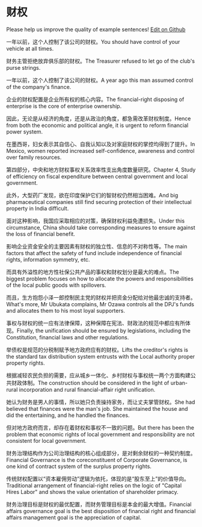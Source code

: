 # 财权

Please help us improve the quality of example sentences! [Edit on Github](https://github.com/jiyushe/jiyu-example-sentence-source/blob/main/chinese/caiquan.md)

<p><span class="chinese">一年以前，这个人控制了该公司的财权。</span><span class="english">You should have control of your vehicle at all times.</span></p>

<p><span class="chinese">财务主管拒绝放弃俱乐部的财权。</span><span class="english">The Treasurer refused to let go of the club's purse strings.</span></p>

<p><span class="chinese">一年以前，这个人控制了该公司的财权。</span><span class="english">A year ago this man assumed control of the company's finance.</span></p>

<p><span class="chinese">企业的财权配置是企业所有权的核心内容。</span><span class="english">The financial-right disposing of enterprise is the core of enterprise ownership.</span></p>

<p><span class="chinese">因此，无论是从经济的角度，还是从政治的角度，都急需改革财权制度。</span><span class="english">Hence from both the economic and political angle, it is urgent to reform financial power system.</span></p>

<p><span class="chinese">在墨西哥，妇女表示其自信心、自我认知以及对家庭财权的掌控均得到了提升。</span><span class="english">In Mexico, women reported increased self-confidence, awareness and control over family resources.</span></p>

<p><span class="chinese">第四部分，中央和地方财权事权关系效率性支出角度数量研究。</span><span class="english">Chapter 4, Study of efficiency on fiscal expenditure between central government and local government.</span></p>

<p><span class="chinese">此外，大型药厂发现，欲在印度保护它们的智财权仍然相当困难。</span><span class="english">And big pharmaceutical companies still find securing protection of their intellectual property in India difficult.</span></p>

<p><span class="chinese">面对这种影响，我国应采取相应的对策，确保财权利益免遭损失。</span><span class="english">Under this circumstance, China should take corresponding measures to ensure against the loss of financial benefit.</span></p>

<p><span class="chinese">影响企业资金安全的主要因素有财权的独立性、信息的不对称性等。</span><span class="english">The main factors that affect the safety of fund include independence of financial rights, information symmetry, etc.</span></p>

<p><span class="chinese">而具有外溢性的地方性社保公共产品的事权和财权划分是最大的难点。</span><span class="english">The biggest problem focuses on how to allocate the powers and responsibilities of the local public goods with spillovers.</span></p>

<p><span class="chinese">而且，生方抱怨小泽一郎控制民主党的财权并把资金分配给对他最忠诚的支持者。</span><span class="english">What's more, Mr Ubukata complains, Mr Ozawa controls all the DPJ's funds and allocates them to his most loyal supporters.</span></p>

<p><span class="chinese">事权与财权的统一应有法律保障，这种保障在宪法、财政法的规范中都应有所体现。</span><span class="english">Finally, the unification should be ensured by legislations, including the Constitution, financial laws and other regulations.</span></p>

<p><span class="chinese">举债权是规范的分税制赋予地方政府应有的财权。</span><span class="english">Lifts the creditor's rights is the standard tax distribution system entrusts with the Local authority proper property rights.</span></p>

<p><span class="chinese">根据减轻农民负担的需要，应从城乡一体化、乡村财权与事权统一两个方面构建公共财政体制。</span><span class="english">The construction should be considered in the light of urban-rural incorporation and rural financial-affair right unification.</span></p>

<p><span class="chinese">她认为财务是男人的事情，所以她只负责操持家务，而让丈夫掌管财权。</span><span class="english">She had believed that finances were the man's job. She maintained the house and did the entertaining, and he handled the finances.</span></p>

<p><span class="chinese">但对地方政府而言，却存在着财权和事权不一致的问题。</span><span class="english">But there has been the problem that economic rights of local government and responsibility are not consistent for local government.</span></p>

<p><span class="chinese">财务治理结构作为公司治理结构的核心组成部分，是对剩余财权的一种契约制度。</span><span class="english">Financial Governance is the coreconstituent of Corporate Governance, is one kind of contract system of the surplus property rights.</span></p>

<p><span class="chinese">传统财权配置以“资本雇佣劳动”逻辑为依托，体现的是“股东至上”的价值导向。</span><span class="english">Traditional arrangement of financial-right relies on the logic of "Capital Hires Labor" and shows the value orientation of shareholder primacy.</span></p>

<p><span class="chinese">财务治理目标是财权的最优配置，而财务管理目标是本金的最大增值。</span><span class="english">Financial affairs governance goal is the best disposition of financial right and financial affairs management goal is the appreciation of capital.</span></p>

